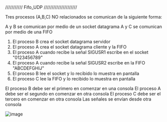 /////////// Fifo_UDP /////////////////////

Tres procesos (A,B,C) NO relacionados se comunican de la siguiente forma:

A y B se comunican por medio de un socket datagrama
A y C se comunican por medio de una FIFO

1) El proceso B crea el socket datagrama servidor
2) El proceso A crea el socket datagrama cliente y la FIFO
3) El proceso A cuando recibe la señal SIGUSR1 escribe en el socket "0123456789" 
4) El proceso A cuando recibe la señal SIGUSR2 escribe en la FIFO "ABCDEFGHIJ"
5) El proceso B lee el socket y lo recibido lo muestra en pantalla
6) El proceso C lee la FIFO y lo recibido lo muestra en pantalla

El proceso B debe ser el primero en comenzar en una consola
El proceso A debe ser el segundo en comenzar en otra consola
El proceso C debe ser el tercero en comenzar en otra consola
Las señales se envían desde otra consola

![image](https://user-images.githubusercontent.com/62679123/177046239-eea06906-5f26-4383-aea2-f814bd6b9b50.png)

